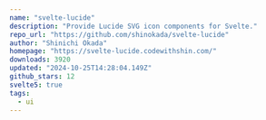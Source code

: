 ```yaml
---
name: "svelte-lucide"
description: "Provide Lucide SVG icon components for Svelte."
repo_url: "https://github.com/shinokada/svelte-lucide"
author: "Shinichi Okada"
homepage: "https://svelte-lucide.codewithshin.com/"
downloads: 3920
updated: "2024-10-25T14:28:04.149Z"
github_stars: 12
svelte5: true
tags: 
  - ui
---
```


